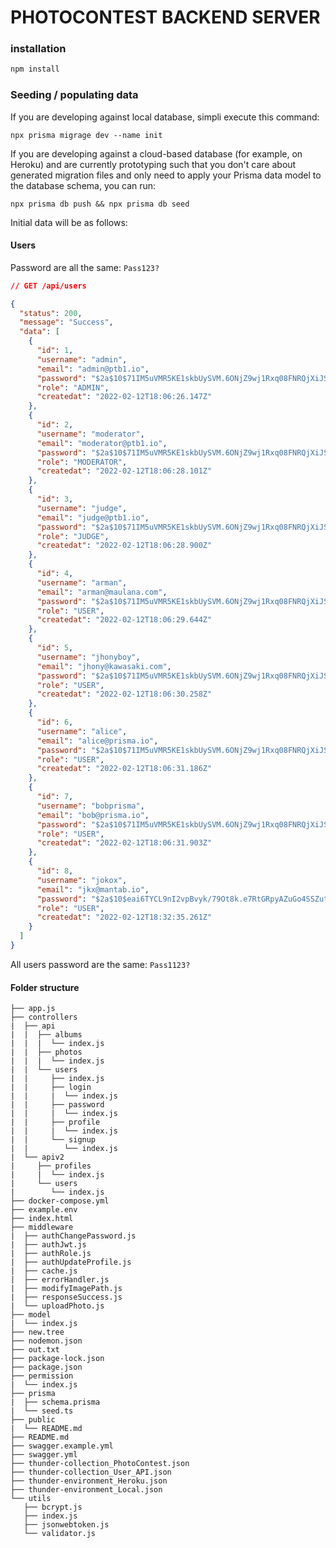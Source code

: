 # PHOTOCONTEST BACKEND SERVER

### installation
```bash
npm install
```

### Seeding / populating data
If you are developing against local database, simpli execute this command:

`npx prisma migrage dev --name init`

If you are developing against a cloud-based database (for example, on Heroku) and are currently prototyping such that you don't care about generated migration files and only need to apply your Prisma data model to the database schema, you can run:

`npx prisma db push && npx prisma db seed`

Initial data will be as follows:

#### Users

Password are all the same: `Pass123?`

```json
// GET /api/users

{
  "status": 200,
  "message": "Success",
  "data": [
    {
      "id": 1,
      "username": "admin",
      "email": "admin@ptb1.io",
      "password": "$2a$10$71IM5uVMR5KE1skbUySVM.6ONjZ9wj1Rxq08FNRQjXiJSykqR445O",
      "role": "ADMIN",
      "createdat": "2022-02-12T18:06:26.147Z"
    },
    {
      "id": 2,
      "username": "moderator",
      "email": "moderator@ptb1.io",
      "password": "$2a$10$71IM5uVMR5KE1skbUySVM.6ONjZ9wj1Rxq08FNRQjXiJSykqR445O",
      "role": "MODERATOR",
      "createdat": "2022-02-12T18:06:28.101Z"
    },
    {
      "id": 3,
      "username": "judge",
      "email": "judge@ptb1.io",
      "password": "$2a$10$71IM5uVMR5KE1skbUySVM.6ONjZ9wj1Rxq08FNRQjXiJSykqR445O",
      "role": "JUDGE",
      "createdat": "2022-02-12T18:06:28.900Z"
    },
    {
      "id": 4,
      "username": "arman",
      "email": "arman@maulana.com",
      "password": "$2a$10$71IM5uVMR5KE1skbUySVM.6ONjZ9wj1Rxq08FNRQjXiJSykqR445O",
      "role": "USER",
      "createdat": "2022-02-12T18:06:29.644Z"
    },
    {
      "id": 5,
      "username": "jhonyboy",
      "email": "jhony@kawasaki.com",
      "password": "$2a$10$71IM5uVMR5KE1skbUySVM.6ONjZ9wj1Rxq08FNRQjXiJSykqR445O",
      "role": "USER",
      "createdat": "2022-02-12T18:06:30.258Z"
    },
    {
      "id": 6,
      "username": "alice",
      "email": "alice@prisma.io",
      "password": "$2a$10$71IM5uVMR5KE1skbUySVM.6ONjZ9wj1Rxq08FNRQjXiJSykqR445O",
      "role": "USER",
      "createdat": "2022-02-12T18:06:31.186Z"
    },
    {
      "id": 7,
      "username": "bobprisma",
      "email": "bob@prisma.io",
      "password": "$2a$10$71IM5uVMR5KE1skbUySVM.6ONjZ9wj1Rxq08FNRQjXiJSykqR445O",
      "role": "USER",
      "createdat": "2022-02-12T18:06:31.903Z"
    },
    {
      "id": 8,
      "username": "jokox",
      "email": "jkx@mantab.io",
      "password": "$2a$10$eai6TYCL9nI2vpBvyk/79Ot8k.e7RtGRpyAZuGo4SSZutWs.j5v.G",
      "role": "USER",
      "createdat": "2022-02-12T18:32:35.261Z"
    }
  ]
}
```

All users password are the same: `Pass1123?`

#### Folder structure
```
├── app.js
├── controllers
|  ├── api
|  |  ├── albums
|  |  |  └── index.js
|  |  ├── photos
|  |  |  └── index.js
|  |  └── users
|  |     ├── index.js
|  |     ├── login
|  |     |  └── index.js
|  |     ├── password
|  |     |  └── index.js
|  |     ├── profile
|  |     |  └── index.js
|  |     └── signup
|  |        └── index.js
|  └── apiv2
|     ├── profiles
|     |  └── index.js
|     └── users
|        └── index.js
├── docker-compose.yml
├── example.env
├── index.html
├── middleware
|  ├── authChangePassword.js
|  ├── authJwt.js
|  ├── authRole.js
|  ├── authUpdateProfile.js
|  ├── cache.js
|  ├── errorHandler.js
|  ├── modifyImagePath.js
|  ├── responseSuccess.js
|  └── uploadPhoto.js
├── model
|  └── index.js
├── new.tree
├── nodemon.json
├── out.txt
├── package-lock.json
├── package.json
├── permission
|  └── index.js
├── prisma
|  ├── schema.prisma
|  └── seed.ts
├── public
|  └── README.md
├── README.md
├── swagger.example.yml
├── swagger.yml
├── thunder-collection_PhotoContest.json
├── thunder-collection_User_API.json
├── thunder-environment_Heroku.json
├── thunder-environment_Local.json
└── utils
   ├── bcrypt.js
   ├── index.js
   ├── jsonwebtoken.js
   └── validator.js
```
